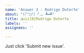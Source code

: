```yaml
---
name: 'Answer 3 : Rodrigo Duterte'
about: "(╯°□°）╯︵ ┻━┻"
title: quiz|0|Rodrigo Duterte
labels: ''
assignees: ''

---
```


Just click 'Submit new issue'.
